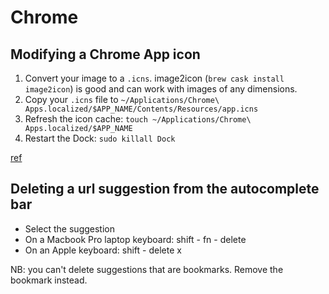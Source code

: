 # Chrome

## Modifying a Chrome App icon

1. Convert your image to a `.icns`. image2icon (`brew cask install image2icon`) is good and can work with images of any dimensions.
1. Copy your `.icns` file to `~/Applications/Chrome\ Apps.localized/$APP_NAME/Contents/Resources/app.icns`
1. Refresh the icon cache: `touch ~/Applications/Chrome\ Apps.localized/$APP_NAME`
1. Restart the Dock: `sudo killall Dock`

[ref](https://www.sethvargo.com/replace-icons-osx/)

## Deleting a url suggestion from the autocomplete bar

- Select the suggestion
- On a Macbook Pro laptop keyboard: shift - fn - delete
- On an Apple keyboard: shift - delete x

NB: you can't delete suggestions that are bookmarks. Remove the bookmark instead.
